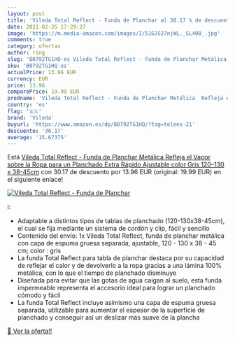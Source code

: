 ```yaml
---
layout: post
title: 'Vileda Total Reflect - Funda de Planchar al 30.17 % de descuento'
date: 2021-02-25 17:29:27
image: 'https://m.media-amazon.com/images/I/51GJS27njWL._SL400_.jpg'
comments: true
category: ofertas
author: ring
slug: 'B0792TG1HQ-es Vileda Total Reflect - Funda de Planchar Metálica Refleja...'
sku: 'B0792TG1HQ-es'
actualPrice: 13.96 EUR
currency: EUR
price: 13.96
comparePrice: 19.99 EUR
prodname: 'Vileda Total Reflect - Funda de Planchar Metálica  Refleja el Vapor sobre la Ropa  para un Planchado Extra Rápido  Ajustable  color Gris  120–130 x 38-45cm'
country: 'es'
flag: '🇪🇸'
brand: 'Vileda'
buyurl: 'https://www.amazon.es/dp/B0792TG1HQ/?tag=tolees-21'
descuento: '30.17'
average: '15.67375'
---
```


Está [Vileda Total Reflect - Funda de Planchar Metálica  Refleja el Vapor sobre la Ropa  para un Planchado Extra Rápido  Ajustable  color Gris  120–130 x 38-45cm](https://www.amazon.es/dp/B0792TG1HQ/?tag=tolees-21) con 30.17 de descuento por 13.96 EUR (original: 19.99 EUR) en el siguiente enlace!

[![Vileda Total Reflect - Funda de Planchar](https://m.media-amazon.com/images/I/51GJS27njWL._SL400_.jpg)](https://www.amazon.es/dp/B0792TG1HQ/?tag=tolees-21)

ℹ️:

- Adaptable a distintos tipos de tablas de planchado (120-130x38-45cm), el cual se fija mediante un sistema de cordón y clip, fácil y sencillo
- Contenido del envío: 1x Vileda Total Reflect, funda de planchar metálica con capa de espuma gruesa separada, ajustable, 120 - 130 x 38 - 45 cm; color : gris
- La funda Total Reflect para tabla de planchar destaca por su capacidad de reflejar el calor y de devolverlo a la ropa gracias a una lámina 100% metálica, con lo que el tiempo de planchado disminuye
- Diseñada para evitar que las gotas de agua caigan al suelo, esta funda impermeable representa el accesorio ideal para lograr un planchado cómodo y fácil
- La funda Total Reflect incluye asímismo una capa de espuma gruesa separada, utilizable para aumentar el espesor de la superficie de planchado y conseguir así un deslizar más suave de la plancha

[🛒 Ver la oferta!!](https://www.amazon.es/dp/B0792TG1HQ/?tag=tolees-21)
